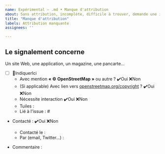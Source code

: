 ```yaml
---
name: Expérimental – .md • Manque d'attribution
about: Sans attribution, incomplète, difficile à trouver, demande une interaction particulière...
title: "Manque d'attribution"
labels: Attribution manquante
assignees: ''

---
```


## Le signalement concerne
Un site Web, une application, un magazine, une pancarte...

- [ ] 🌟IndiquerIci
  - Avec mention **« © OpenStreetMap »** ou autre ?
    ✔️Oui ❌Non
  - (Si applicable) Avec lien vers [openstreetmap.org/copyright](https://www.openstreetmap.org/copyright) ?
    ✔️Oui ❌Non
  - Nécessite interaction
    ✔️Oui ❌Non
  - Tuiles :
  - Lié à l'issue : #

- Contacté : ✔️Oui ❌Non
  - Contacté le :
  - Par (email, Twitter...) :

- Commentaire :
